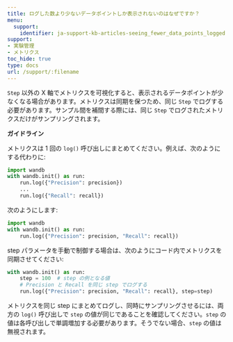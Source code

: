 ```yaml
---
title: ログした数より少ないデータポイントしか表示されないのはなぜですか？
menu:
  support:
    identifier: ja-support-kb-articles-seeing_fewer_data_points_logged
support:
- 実験管理
- メトリクス
toc_hide: true
type: docs
url: /support/:filename
---
```


`Step` 以外の X 軸でメトリクスを可視化すると、表示されるデータポイントが少なくなる場合があります。メトリクスは同期を保つため、同じ `Step` でログする必要があります。サンプル間を補間する際には、同じ `Step` でログされたメトリクスだけがサンプリングされます。

**ガイドライン**

メトリクスは 1 回の `log()` 呼び出しにまとめてください。例えば、次のようにする代わりに:

```python
import wandb
with wandb.init() as run:
    run.log({"Precision": precision})
    ...
    run.log({"Recall": recall})
```

次のようにします:

```python
import wandb
with wandb.init() as run:
    run.log({"Precision": precision, "Recall": recall})
```

step パラメータを手動で制御する場合は、次のようにコード内でメトリクスを同期させてください:

```python
with wandb.init() as run:
    step = 100  # step の例となる値
    # Precision と Recall を同じ step でログする
    run.log({"Precision": precision, "Recall": recall}, step=step)
```

メトリクスを同じ step にまとめてログし、同時にサンプリングさせるには、両方の `log()` 呼び出しで `step` の値が同じであることを確認してください。`step` の値は各呼び出しで単調増加する必要があります。そうでない場合、`step` の値は無視されます。
